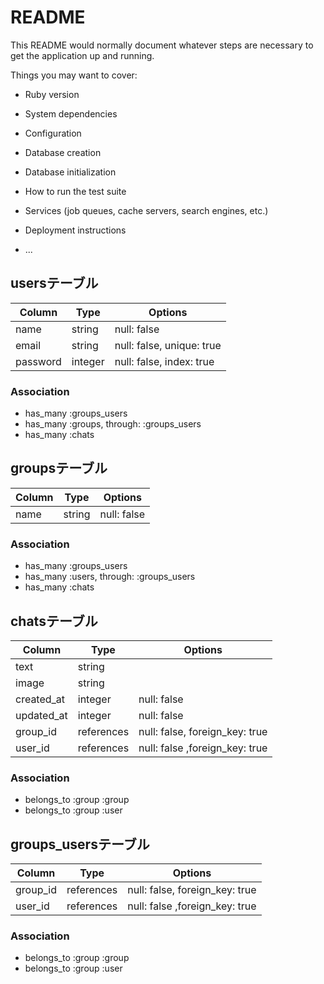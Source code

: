 # README

This README would normally document whatever steps are necessary to get the
application up and running.

Things you may want to cover:

* Ruby version

* System dependencies

* Configuration

* Database creation

* Database initialization

* How to run the test suite

* Services (job queues, cache servers, search engines, etc.)

* Deployment instructions

* ...

## usersテーブル

|Column|Type|Options|
|------|----|-------|
|name|string|null: false|
|email|string|null: false, unique: true|
|password|integer|null: false, index: true|

### Association
- has_many :groups_users
- has_many :groups, through: :groups_users
- has_many :chats

## groupsテーブル

|Column|Type|Options|
|------|----|-------|
|name|string|null: false|

### Association
- has_many :groups_users
- has_many :users, through: :groups_users
- has_many :chats

## chatsテーブル

|Column|Type|Options|
|------|----|-------|
|text|string|
|image|string|
|created_at|integer|null: false|
|updated_at|integer|null: false|
|group_id|references|null: false,  foreign_key: true|
|user_id|references|null: false ,foreign_key: true|

### Association
- belongs_to :group :group
- belongs_to :group :user

## groups_usersテーブル

|Column|Type|Options|
|------|----|-------|
|group_id|references|null: false,  foreign_key: true|
|user_id|references|null: false ,foreign_key: true|

### Association
- belongs_to :group :group
- belongs_to :group :user

